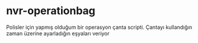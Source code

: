 # nvr-operationbag

Polisler için yapmış olduğum bir operasyon çanta scripti. Çantayı kullandığın zaman üzerine ayarladığın eşyaları veriyor
